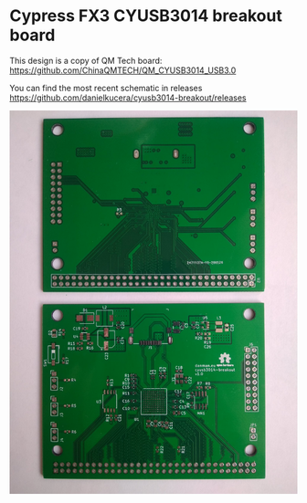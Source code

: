 # Cypress FX3 CYUSB3014 breakout board

This design is a copy of QM Tech board: https://github.com/ChinaQMTECH/QM_CYUSB3014_USB3.0

You can find the most recent schematic in releases https://github.com/danielkucera/cyusb3014-breakout/releases

![board](img/board.jpg)

